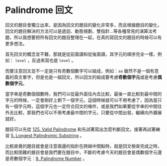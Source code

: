 # Palindrome 回文

回文的題目會獨立出來，是因為回文的題目的變化非常多，而且根據題目的變化，回文的題目解決的方法可以是遞迴、動態規劃、雙指針...等各種常見的演算法考題，所以我想要把所有回文的題目整理在一起，在真的寫回文的題目的時候可以有更多想法。

首先回文的概念並不難，那就是從前面讀和從後面讀，其字元的順序完全一樣，例如： `level` ，反過來寫也是 `level` 。

而要注意回文並不一定是只有奇數個數字可以組成，例如：`aa` 雖然不是一個有意義的英文單字，但是也是一組回文，所以回文的組成要考慮**奇數個字元**或是考慮**偶數個字元**。

當字串是奇數個個數時，我們可以從最外面往內去比較，最後一直比較到最中間的字元的時候，一定會剛好上剩下一個字元，這個時候就可以不用考慮了，因為當只有一個字元時，這個字元也一定符合回文的條件，或是我們如果要從字串的中間往外去比較，那我們也可以不用考慮最中間的字元，只要從中間出發，繼續向外擴展就好。

題目可以先從 [125. Valid Palindrome](valid-palindrome.md) 和先試著寫出怎麼判斷回文。接著再試著練習 [5. Longest Palindromic Substring](longest-palindromic-substring.md) 。

比較直覺的題目就會是注意兩邊的指針在跨越中間點時，就是回文檢查完成之時，而比較困難的題目會是我們要在題目中，不斷的考慮今天的題目會是偶數個字元還是奇數個字元：[9. Palindrome Number](palindrome-number.md) 。

